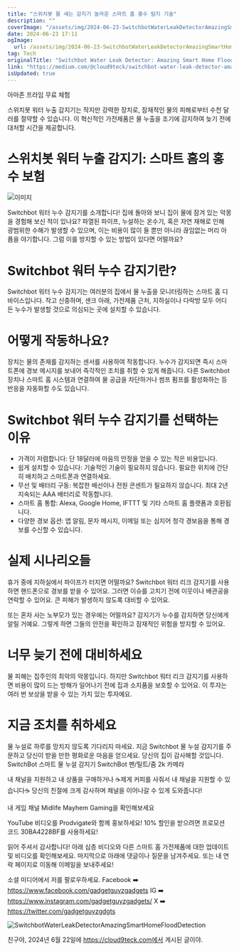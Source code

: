 ```yaml
---
title: "스위치봇 물 새는 감지기 놀라운 스마트 홈 홍수 탐지 기술"
description: ""
coverImage: "/assets/img/2024-06-23-SwitchbotWaterLeakDetectorAmazingSmartHomeFloodDetection_0.png"
date: 2024-06-23 17:11
ogImage:
  url: /assets/img/2024-06-23-SwitchbotWaterLeakDetectorAmazingSmartHomeFloodDetection_0.png
tag: Tech
originalTitle: "Switchbot Water Leak Detector: Amazing Smart Home Flood Detection"
link: "https://medium.com/@cloud9teck/switchbot-water-leak-detector-amazing-smart-home-flood-detection-4e5c6b00d942"
isUpdated: true
---
```


아마존 프라임 무료 체험

스위치봇 워터 누출 감지기는 작지만 강력한 장치로, 잠재적인 물의 피해로부터 수천 달러를 절약할 수 있습니다. 이 혁신적인 가전제품은 물 누출을 조기에 감지하여 늦기 전에 대처할 시간을 제공합니다.

# 스위치봇 워터 누출 감지기: 스마트 홈의 홍수 보험

![이미지](/assets/img/2024-06-23-SwitchbotWaterLeakDetectorAmazingSmartHomeFloodDetection_0.png)

<div class="content-ad"></div>

Switchbot 워터 누수 감지기를 소개합니다! 집에 돌아와 보니 집이 물에 잠겨 있는 악몽을 경험해 보신 적이 있나요? 파열된 파이프, 누설하는 온수기, 혹은 자연 재해로 인해 광범위한 수해가 발생할 수 있으며, 이는 비용이 많이 들 뿐만 아니라 끊임없는 머리 아픔을 야기합니다. 그럼 이를 방지할 수 있는 방법이 있다면 어떨까요?

# Switchbot 워터 누수 감지기란?

Switchbot 워터 누수 감지기는 여러분의 집에서 물 누출을 모니터링하는 스마트 홈 디바이스입니다. 작고 신중하며, 샌크 아래, 가전제품 근처, 지하실이나 다락방 모두 어디든 누수가 발생할 것으로 의심되는 곳에 설치할 수 있습니다.

# 어떻게 작동하나요?

<div class="content-ad"></div>

장치는 물의 존재를 감지하는 센서를 사용하여 작동합니다. 누수가 감지되면 즉시 스마트폰에 경보 메시지를 보내어 즉각적인 조치를 취할 수 있게 해줍니다. 다른 Switchbot 장치나 스마트 홈 시스템과 연결하여 물 공급을 차단하거나 썸프 펌프를 활성화하는 등 반응을 자동화할 수도 있습니다.

# Switchbot 워터 누수 감지기를 선택하는 이유

- 가격이 저렴합니다: 단 18달러에 마음의 안정을 얻을 수 있는 작은 비용입니다.
- 쉽게 설치할 수 있습니다: 기술적인 기술이 필요하지 않습니다. 필요한 위치에 간단히 배치하고 스마트폰과 연결하세요.
- 무선 및 배터리 구동: 복잡한 배선이나 전원 콘센트가 필요하지 않습니다. 최대 2년 지속되는 AAA 배터리로 작동합니다.
- 스마트 홈 통합: Alexa, Google Home, IFTTT 및 기타 스마트 홈 플랫폼과 호환됩니다.
- 다양한 경보 옵션: 앱 알림, 문자 메시지, 이메일 또는 심지어 청각 경보음을 통해 경보를 수신할 수 있습니다.

# 실제 시나리오들

<div class="content-ad"></div>

휴가 중에 지하실에서 파이프가 터지면 어떨까요? Switchbot 워터 리크 감지기를 사용하면 핸드폰으로 경보를 받을 수 있어요. 그러면 이슈를 고치기 전에 이웃이나 배관공을 연락할 수 있어요. 큰 피해가 발생하지 않도록 대비할 수 있어요.

또는 혼자 사는 노부모가 있는 경우에는 어떨까요? 감지기가 누수를 감지하면 당신에게 알릴 거예요. 그렇게 하면 그들의 안전을 확인하고 잠재적인 위험을 방지할 수 있어요.

# 너무 늦기 전에 대비하세요

물 피해는 집주인의 최악의 악몽입니다. 하지만 Switchbot 워터 리크 감지기를 사용하면 비용이 많이 드는 방해가 일어나기 전에 집과 소지품을 보호할 수 있어요. 이 투자는 여러 번 보상을 받을 수 있는 가치 있는 투자예요.

<div class="content-ad"></div>

# 지금 조치를 취하세요

물 누설로 하루를 망치지 않도록 기다리지 마세요. 지금 Switchbot 물 누설 감지기를 주문하고 당신이 받을 만한 평화로운 마음을 얻으세요. 당신의 집이 감사해할 것입니다.
SwitchBot 스마트 물 누설 감지기
SwitchBot 팬/틸트/줌 2k 카메라

내 채널을 지원하고 내 상품을 구매하거나 ☕제게 커피를 사줘서 내 채널을 지원할 수 있습니다☕ 당신의 친절에 크게 감사하며 채널을 이어나갈 수 있게 도와줍니다!

내 게임 채널 Midlife Mayhem Gaming을 확인해보세요

<div class="content-ad"></div>

YouTube 비디오를 Prodvigate와 함께 홍보하세요! 10% 할인을 받으려면 프로모션 코드 30BA4228BF를 사용하세요!

읽어 주셔서 감사합니다! 아래 심층 비디오와 다른 스마트 홈 가전제품에 대한 업데이트 및 비디오를 확인해보세요. 마지막으로 아래에 댓글이나 질문을 남겨주세요. 또는 내 연락 페이지로 이동해 이메일을 보내주세요!

소셜 미디어에서 저를 팔로우하세요. Facebook ➡️ https://www.facebook.com/gadgetguyzgadgets IG ➡️ https://www.instagram.com/gadgetguyzgadgets/ X ➡️ https://twitter.com/gadgetguyzgdgts

![SwitchbotWaterLeakDetectorAmazingSmartHomeFloodDetection](/assets/img/2024-06-23-SwitchbotWaterLeakDetectorAmazingSmartHomeFloodDetection_1.png)

<div class="content-ad"></div>

친구야, 2024년 6월 22일에 https://cloud9teck.com에서 게시된 글이야.
